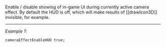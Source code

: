 Enable / disable showing of in-game UI during currently active camera effect. By default the HUD is off, which will make results of [[drawIcon3D]] invisible, for example.


---
*Example 1:*
```sqf
cameraEffectEnableHUD true;
```
